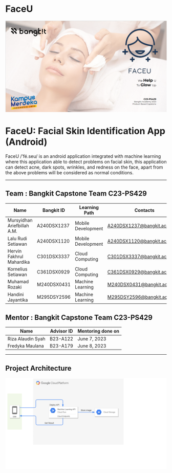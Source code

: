 # FaceU

![alt text](https://github.com/dannriev/FaceU/blob/master/FaceU%20background.png?raw=true)

# FaceU: Facial Skin Identification App (Android)
FaceU /’fé.seu/ is an android application integrated with machine learning where this application able to detect problems on facial skin, this application can detect acne, dark spots, wrinkles, and redness on the face, apart from the above problems will be considered as normal conditions.
_____________________________________________________________________________________________________________________________________________________________

## Team : Bangkit Capstone Team C23-PS429

| Name                        | Bangkit ID   | Learning Path      | Contacts                    | Status |
| --------------------------- | ------------ | ------------------ | --------------------------- | ------ |
| Mursyidhan Ariefbillah A.M. | A240DSX1237  | Mobile Development | A240DSX1237@bangkit.academy | Active |
| Lalu Rudi Setiawan          | A240DSX1120  | Mobile Development | A240DSX1120@bangkit.academy | Active |
| Hervin Fakhrul Mahardika    | C301DSX3337  | Cloud Computing    | C301DSX3337@bangkit.academy | Active |
| Kornelius Setiawan          | C361DSX0929  | Cloud Computing    | C361DSX0929@bangkit.academy | Active |
| Muhamad Rozaki              | M240DSX0431  | Machine Learning   | M240DSX0431@bangkit.academy | Active |
| Handini Jayantika           | M295DSY2596  | Machine Learning   | M295DSY2596@bangkit.academy | Active |

## Mentor : Bangkit Capstone Team C23-PS429

| Name              | Advisor ID | Mentoring done on |
| ----------------- | ---------- | ----------------- | 
| Riza Alaudin Syah | B23-A122   | June 7, 2023      | 
| Fredyka Maulana   | B23-A179   | June 8, 2023      |



_____________________________________________________________________________________________________________________________________________________________

## Project Architecture

![alt text](https://github.com/dannriev/FaceU/blob/master/cloud%20architecture.png?raw=true)
